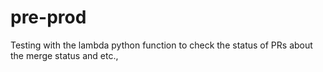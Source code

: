 # pre-prod

Testing with the lambda python function to check the status of PRs about the merge status and etc.,

